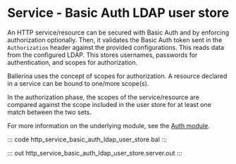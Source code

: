 # Service - Basic Auth LDAP user store

An HTTP service/resource can be secured with Basic Auth and by enforcing
authorization optionally. Then, it validates the Basic Auth token sent in
the `Authorization` header against the provided configurations. This reads
data from the configured LDAP. This stores usernames, passwords for
authentication, and scopes for authorization.

Ballerina uses the concept of scopes for authorization. A resource declared
in a service can be bound to one/more scope(s).

In the authorization phase, the scopes of the service/resource are compared
against the scope included in the user store for at least one match between
the two sets.

For more information on the underlying module,
see the [Auth module](https://docs.central.ballerina.io/ballerina/auth/latest/).

::: code http_service_basic_auth_ldap_user_store.bal :::

::: out http_service_basic_auth_ldap_user_store.server.out :::